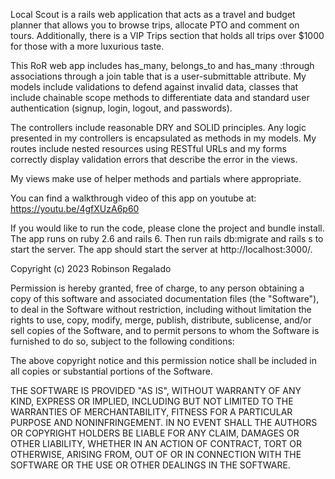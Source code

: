 Local Scout is a rails web application that acts as a travel and budget planner that allows you to browse trips, allocate PTO and comment on tours. Additionally, there is a VIP Trips section that holds all trips over $1000 for those with a more luxurious taste.

This RoR web app includes has_many, belongs_to and has_many :through associations through a join table that is a user-submittable attribute. My models include validations to defend against invalid data, classes that include chainable scope methods to differentiate data and standard user authentication (signup, login, logout, and passwords).

The controllers include reasonable DRY and SOLID principles. Any logic presented in my controllers is encapsulated as methods in my models. My routes include nested resources using RESTful URLs and my forms correctly display validation errors that describe the error in the views. 

My views make use of helper methods and partials where appropriate.

You can find a walkthrough video of this app on youtube at: https://youtu.be/4gfXUzA6p60

If you would like to run the code, please clone the project and bundle install. The app runs on ruby 2.6 and rails 6. Then run rails db:migrate and rails s to start the server. The app should start the server at http://localhost:3000/.


Copyright (c) 2023 Robinson Regalado

Permission is hereby granted, free of charge, to any person obtaining
a copy of this software and associated documentation files (the
"Software"), to deal in the Software without restriction, including
without limitation the rights to use, copy, modify, merge, publish,
distribute, sublicense, and/or sell copies of the Software, and to
permit persons to whom the Software is furnished to do so, subject to
the following conditions:

The above copyright notice and this permission notice shall be
included in all copies or substantial portions of the Software.

THE SOFTWARE IS PROVIDED "AS IS", WITHOUT WARRANTY OF ANY KIND,
EXPRESS OR IMPLIED, INCLUDING BUT NOT LIMITED TO THE WARRANTIES OF
MERCHANTABILITY, FITNESS FOR A PARTICULAR PURPOSE AND
NONINFRINGEMENT. IN NO EVENT SHALL THE AUTHORS OR COPYRIGHT HOLDERS BE
LIABLE FOR ANY CLAIM, DAMAGES OR OTHER LIABILITY, WHETHER IN AN ACTION
OF CONTRACT, TORT OR OTHERWISE, ARISING FROM, OUT OF OR IN CONNECTION
WITH THE SOFTWARE OR THE USE OR OTHER DEALINGS IN THE SOFTWARE.



